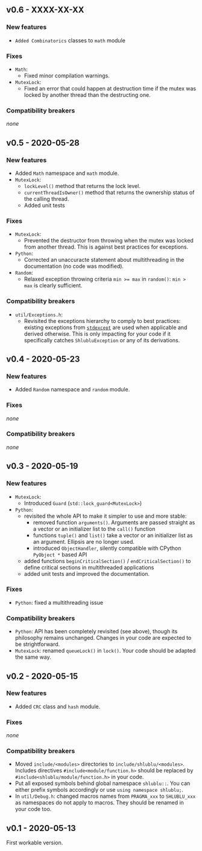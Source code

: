 ## v0.6 - XXXX-XX-XX

### New features

* `Added Combinatorics` classes to `math` module

### Fixes

* `Math`:
  * Fixed minor compilation warnings.
* `MutexLock`:
  * Fixed an error that could happen at destruction time if the mutex was locked by another thread than the destructing one.

### Compatibility breakers

*none*


## v0.5 - 2020-05-28

### New features

* Added `Math` namespace and `math` module.
* `MutexLock`:
  * `lockLevel()` method that returns the lock level.
  * `currentThreadIsOwner()` method that returns the ownership status of the calling thread.
  * Added unit tests

### Fixes

* `MutexLock`:
  * Prevented the destructor from throwing when the mutex was locked from another thread. This is against best practices for exceptions.
* `Python`: 
  * Corrected an unaccuracte statement about multithreading in the documentation (no code was modified).
* `Random`:
  * Relaxed exception throwing criteria `min >= max` in `random()`: `min > max` is clearly sufficient.

### Compatibility breakers

* `util/Exceptions.h`:
  * Revisited the exceptions hierarchy to comply to best practices: existing exceptions from [`stdexcept`](http://www.cplusplus.com/reference/stdexcept/) are used when applicable and derived otherwise. This is only impacting for your code if it specifically catches `ShlubluException` or any of its derivations.


## v0.4 - 2020-05-23

### New features

* Added `Random` namespace and `random` module.

### Fixes

*none*

### Compatibility breakers

*none*


## v0.3 - 2020-05-19

### New features

* `MutexLock`:
  * Introduced `Guard` (`std::lock_guard<MutexLock>`)
* `Python`: 
  * revisited the whole API to make it simpler to use and more stable:
    * removed function `arguments()`. Arguments are passed straight as a vector or an initializer list to the `call()` function
    * functions `tuple()` and `list()` take a vector or an initializer list as an argument. Ellipsis are no longer used.
    * introduced `ObjectHandler`, silently compatible with CPython `PyObject *` based API 
  * added functions `beginCriticalSection()` / `endCriticalSection()` to define critical sections in multithreaded applications
  * added unit tests and improved the documentation.

### Fixes

* `Python`: fixed a multithreading issue

### Compatibility breakers

* `Python`: API has been completely revisited (see above), though its philosophy remains unchanged. Changes in your code are expected to be strightforward. 
* `MutexLock`: renamed `queueLock()` in `lock()`. Your code should be adapted the same way.


## v0.2 - 2020-05-15

### New features

* Added `CRC` class and `hash` module.

### Fixes

*none*

### Compatibility breakers

* Moved `include/<modules>` directories to `include/shlublu/<modules>`. Includes directives `#include<module/function.h>` should be replaced by `#include<shlublu/module/function.h>` in your code.
* Put all exposed symbols behind global namespace `shlublu::`. You can either prefix symbols accordingly or use `using namespace shlublu;`.
* In `util/Debug.h`: changed macros names from `PRAGMA_xxx` to `SHLUBLU_xxx` as namespaces do not apply to macros. They should be renamed in your code too.


## v0.1 - 2020-05-13

First workable version.


